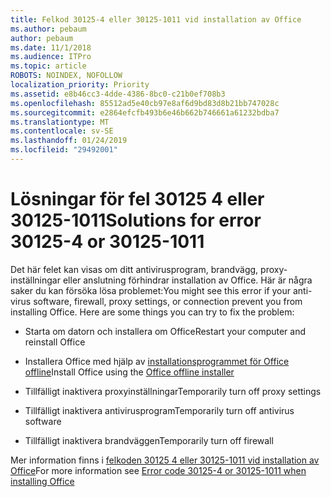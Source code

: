 ```yaml
---
title: Felkod 30125-4 eller 30125-1011 vid installation av Office
ms.author: pebaum
author: pebaum
ms.date: 11/1/2018
ms.audience: ITPro
ms.topic: article
ROBOTS: NOINDEX, NOFOLLOW
localization_priority: Priority
ms.assetid: e8b46cc3-4dde-4386-8bc0-c21b0ef708b3
ms.openlocfilehash: 85512ad5e40cb97e8af6d9bd83d8b21bb747028c
ms.sourcegitcommit: e2864efcfb493b6e46b662b746661a61232bdba7
ms.translationtype: MT
ms.contentlocale: sv-SE
ms.lasthandoff: 01/24/2019
ms.locfileid: "29492001"
---
```

# <a name="solutions-for-error-30125-4-or-30125-1011"></a><span data-ttu-id="2c558-102">Lösningar för fel 30125 4 eller 30125-1011</span><span class="sxs-lookup"><span data-stu-id="2c558-102">Solutions for error 30125-4 or 30125-1011</span></span>

<span data-ttu-id="2c558-p101">Det här felet kan visas om ditt antivirusprogram, brandvägg, proxy-inställningar eller anslutning förhindrar installation av Office. Här är några saker du kan försöka lösa problemet:</span><span class="sxs-lookup"><span data-stu-id="2c558-p101">You might see this error if your anti-virus software, firewall, proxy settings, or connection prevent you from installing Office. Here are some things you can try to fix the problem:</span></span>
  
- <span data-ttu-id="2c558-105">Starta om datorn och installera om Office</span><span class="sxs-lookup"><span data-stu-id="2c558-105">Restart your computer and reinstall Office</span></span>
    
- <span data-ttu-id="2c558-106">Installera Office med hjälp av [installationsprogrammet för Office offline](https://support.office.com/article/f0a85fe7-118f-41cb-a791-d59cef96ad1c.aspx)</span><span class="sxs-lookup"><span data-stu-id="2c558-106">Install Office using the [Office offline installer](https://support.office.com/article/f0a85fe7-118f-41cb-a791-d59cef96ad1c.aspx)</span></span>
    
- <span data-ttu-id="2c558-107">Tillfälligt inaktivera proxyinställningar</span><span class="sxs-lookup"><span data-stu-id="2c558-107">Temporarily turn off proxy settings</span></span>
    
- <span data-ttu-id="2c558-108">Tillfälligt inaktivera antivirusprogram</span><span class="sxs-lookup"><span data-stu-id="2c558-108">Temporarily turn off antivirus software</span></span>
    
- <span data-ttu-id="2c558-109">Tillfälligt inaktivera brandväggen</span><span class="sxs-lookup"><span data-stu-id="2c558-109">Temporarily turn off firewall</span></span>
    
<span data-ttu-id="2c558-110">Mer information finns i [felkoden 30125 4 eller 30125-1011 vid installation av Office](https://support.office.com/article/7bfabec6-76be-4cde-880e-819a9c569612.aspx)</span><span class="sxs-lookup"><span data-stu-id="2c558-110">For more information see [Error code 30125-4 or 30125-1011 when installing Office](https://support.office.com/article/7bfabec6-76be-4cde-880e-819a9c569612.aspx)</span></span>
  

